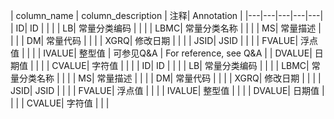 | column_name | column_description | 注释| Annotation |
|---|---|---|---|---|
| ID| ID  | | |
| LB| 常量分类编码  | | |
| LBMC| 常量分类名称  | | |
| MS| 常量描述  | | |
| DM| 常量代码  | | |
| XGRQ| 修改日期  | | |
| JSID| JSID  | | |
| FVALUE| 浮点值  | | |
| IVALUE| 整型值 | 可参见Q&A | For reference, see Q&A |
| DVALUE| 日期值  | | |
| CVALUE| 字符值  | | |
| ID| ID  | | |
| LB| 常量分类编码  | | |
| LBMC| 常量分类名称  | | |
| MS| 常量描述  | | |
| DM| 常量代码  | | |
| XGRQ| 修改日期  | | |
| JSID| JSID  | | |
| FVALUE| 浮点值  | | |
| IVALUE| 整型值  | | |
| DVALUE| 日期值  | | |
| CVALUE| 字符值  | | |